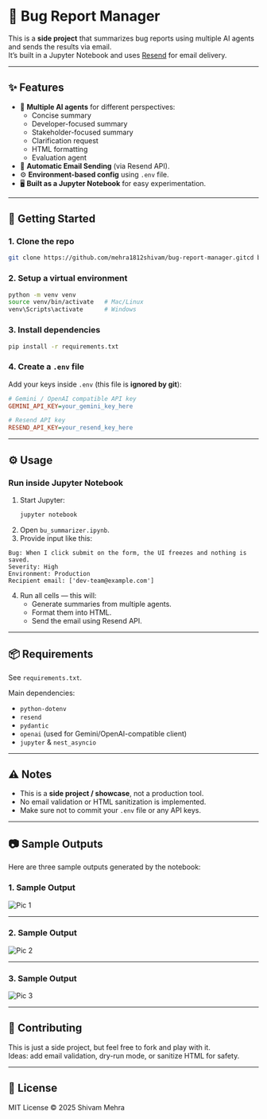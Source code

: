 # 🐞 Bug Report Manager

This is a **side project** that summarizes bug reports using multiple AI agents and sends the results via email.  
It’s built in a Jupyter Notebook and uses [Resend](https://resend.com) for email delivery.

---

## ✨ Features

- 🤖 **Multiple AI agents** for different perspectives:
  - Concise summary
  - Developer-focused summary
  - Stakeholder-focused summary
  - Clarification request
  - HTML formatting
  - Evaluation agent
- 📨 **Automatic Email Sending** (via Resend API).
- ⚙️ **Environment-based config** using `.env` file.
- 🖥️ **Built as a Jupyter Notebook** for easy experimentation.

---

## 🚀 Getting Started

### 1. Clone the repo
```bash
git clone https://github.com/mehra1812shivam/bug-report-manager.gitcd bug-report-manager
```

### 2. Setup a virtual environment
```bash
python -m venv venv
source venv/bin/activate   # Mac/Linux
venv\Scripts\activate      # Windows
```

### 3. Install dependencies
```bash
pip install -r requirements.txt
```

### 4. Create a `.env` file
Add your keys inside `.env` (this file is **ignored by git**):

```ini
# Gemini / OpenAI compatible API key
GEMINI_API_KEY=your_gemini_key_here

# Resend API key
RESEND_API_KEY=your_resend_key_here
```

---

## ⚙️ Usage

### Run inside Jupyter Notebook
1. Start Jupyter:
   ```bash
   jupyter notebook
   ```
2. Open `bu_summarizer.ipynb`.
3. Provide input like this:

```
Bug: When I click submit on the form, the UI freezes and nothing is saved.
Severity: High
Environment: Production
Recipient email: ['dev-team@example.com']
```

4. Run all cells — this will:
   - Generate summaries from multiple agents.
   - Format them into HTML.
   - Send the email using Resend API.

---

## 📦 Requirements

See `requirements.txt`.  

Main dependencies:
- `python-dotenv`
- `resend`
- `pydantic`
- `openai` (used for Gemini/OpenAI-compatible client)
- `jupyter` & `nest_asyncio`

---

## ⚠️ Notes

- This is a **side project / showcase**, not a production tool.
- No email validation or HTML sanitization is implemented.
- Make sure not to commit your `.env` file or any API keys.

---

## 📷 Sample Outputs

Here are three sample outputs generated by the notebook:

### 1. Sample Output
![Pic 1](docs/images/concise_summary.png)

---

### 2. Sample Output
![Pic 2](docs/images/email_preview.png)

---

### 3. Sample Output
![Pic 3](docs/images/evaluator.png)

---

## 🤝 Contributing

This is just a side project, but feel free to fork and play with it.  
Ideas: add email validation, dry-run mode, or sanitize HTML for safety.

---

## 📜 License

MIT License © 2025 Shivam Mehra
